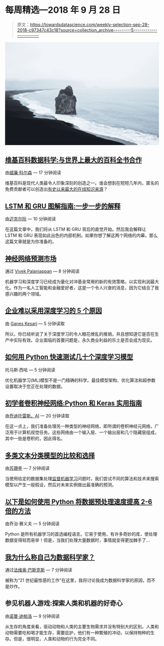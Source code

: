 # 每周精选—2018 年 9 月 28 日

> 原文：<https://towardsdatascience.com/weekly-selection-sep-28-2018-c97347c43c18?source=collection_archive---------5----------------------->

![](img/073d95dca0a6a2675d094f72c0f93191.png)

## [维基百科数据科学:与世界上最大的百科全书合作](/wikipedia-data-science-working-with-the-worlds-largest-encyclopedia-c08efbac5f5c)

由[威廉·科尔森](https://medium.com/u/e2f299e30cb9?source=post_page-----c97347c43c18--------------------------------) — 17 分钟阅读

维基百科是现代人类最令人印象深刻的创造之一。谁会想到在短短几年内，匿名的免费贡献者可以创造出[有史以来最大的在线知识来源](https://en.wikipedia.org/wiki/Wikipedia)？

## [LSTM 和 GRU 图解指南:一步一步的解释](/illustrated-guide-to-lstms-and-gru-s-a-step-by-step-explanation-44e9eb85bf21)

由[迈克尔阮](https://medium.com/u/1bdc81ea939d?source=post_page-----c97347c43c18--------------------------------) — 10 分钟阅读

在这篇文章中，我们将从 LSTM 和 GRU 背后的直觉开始。然后我会解释让 LSTM 和 GRU 表现如此出色的内部机制。如果你想了解这两个网络的内幕，那么这篇文章就是为你准备的。

## [神经网络预测市场](/neural-networks-to-predict-the-market-c4861b649371)

通过 [Vivek Palaniappan](https://medium.com/u/4bf0659f5238?source=post_page-----c97347c43c18--------------------------------) — 8 分钟阅读

机器学习和深度学习已经成为量化对冲基金常用的新的有效策略，以实现利润最大化。作为一名人工智能和金融爱好者，这是一个令人兴奋的消息，因为它结合了我感兴趣的两个领域。

## [企业难以采用深度学习的 5 个原因](/5-reasons-why-businesses-struggle-to-adopt-deep-learning-85205e11d69a)

由 [Ganes Kesari](https://medium.com/u/32b6bb4c10e6?source=post_page-----c97347c43c18--------------------------------) — 5 分钟读取

所以，你已经听说了关于深度学习的令人眼花缭乱的推销，并且想知道它是否在生产中实际有效。企业面临的首要问题是，永久商业利益的乐土是否会成为现实。

## [如何用 Python 快速测试几十个深度学习模型](/how-to-rapidly-test-dozens-of-deep-learning-models-in-python-cb839b518531)

托马斯·西哈 — 5 分钟阅读

优化机器学习(ML)模型不是一门精确的科学。最佳模型架构、优化算法和超参数设置取决于您正在处理的数据。

## [初学者卷积神经网络:Python 和 Keras 实用指南](/convolutional-neural-networks-for-beginners-practical-guide-with-python-and-keras-dc688ea90dca)

由[乔迪托雷斯。AI](https://medium.com/u/497013a3c715?source=post_page-----c97347c43c18--------------------------------) — 20 分钟读取

在这一点上，我们准备处理另一种类型的神经网络，即所谓的卷积神经元网络，广泛用于计算机视觉任务。这些网络由一个输入层、一个输出层和几个隐藏层组成，其中一些是卷积的，因此得名。

## [多类文本分类模型的比较和选择](/multi-class-text-classification-model-comparison-and-selection-5eb066197568)

由[苏珊李](https://medium.com/u/731d8566944a?source=post_page-----c97347c43c18--------------------------------) — 7 分钟阅读

当使用给定的数据集处理[监督机器学习](https://en.wikipedia.org/wiki/Supervised_learning)问题时，我们尝试不同的算法和技术来搜索模型以产生一般假设，然后对未来实例做出最准确的预测。

## [以下是如何使用 Python 将数据预处理速度提高 2-6 倍的方法](/heres-how-you-can-get-a-2-6x-speed-up-on-your-data-pre-processing-with-python-847887e63be5)

由乔治·赛义夫 — 5 分钟阅读

Python 是所有机器学习的首选编程语言。它易于使用，有许多奇妙的库，使处理数据变得轻而易举！但是，当我们处理大量数据时，事情就变得更加棘手了…

## [我为什么称自己为数据科学家？](/why-do-i-call-myself-a-data-scientist-d50649ddd6fe)

通过[法维奥·巴斯克斯](https://medium.com/u/e8ec6fa4d7d4?source=post_page-----c97347c43c18--------------------------------) — 7 分钟阅读

被称为“21 世纪最性感的工作”在这里，我将讨论我成为数据科学家的原因，而不是炒作。

## 参见机器人游戏:探索人类和机器的好奇心

由[诺曼·迪帕洛](https://medium.com/u/bf03de96d99e?source=post_page-----c97347c43c18--------------------------------) — 9 分钟阅读

从生存的角度来看，驱动动物和人类的主要生物需求并没有特别大的区别。人类和动物需要吃和喝才能生存，需要庇护，他们有一种繁殖的冲动，以保持物种的生存。但是，很明显，人类和动物的行为完全不同。